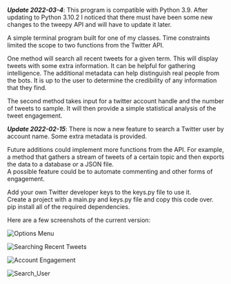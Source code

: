 ***Update 2022-03-4***: This program is compatible with Python 3.9. After updating to Python 3.10.2 I noticed that there must have been some new changes to the tweepy API and will have to update it later.

A simple terminal program built for one of my classes. Time constraints limited the scope to two functions from the Twitter API.  

One method will search all recent tweets for a given term. This will display tweets with some extra information. It can be helpful for gathering intelligence. The additional metadata can help distinguish real people from the bots. It is up to the user to determine the credibility of any information that they find.  

The second method takes input for a twitter account handle and the number of tweets to sample. It will then provide a simple statistical analysis of the tweet engagement.  

***Update 2022-02-15***: There is now a new feature to search a Twitter user by account name. Some extra metadata is provided.

Future additions could implement more functions from the API. For example, a method that gathers a stream of tweets of a certain topic and then exports the data to a database or a JSON file.  
A possible feature could be to automate commenting and other forms of engagement.  

Add your own Twitter developer keys to the keys.py file to use it.  
Create a project with a main.py and keys.py file and copy this code over.  
pip install all of the required dependencies.  
  
  
Here are a few screenshots of the current version:  

![Options Menu](https://i.imgur.com/1sk3z4C.png)

![Searching Recent Tweets](https://i.imgur.com/7bt9ljc.png)

![Account Engagement](https://i.imgur.com/aY3yT3Q.png)

![Search_User](https://i.imgur.com/9zCIpPE.png)
